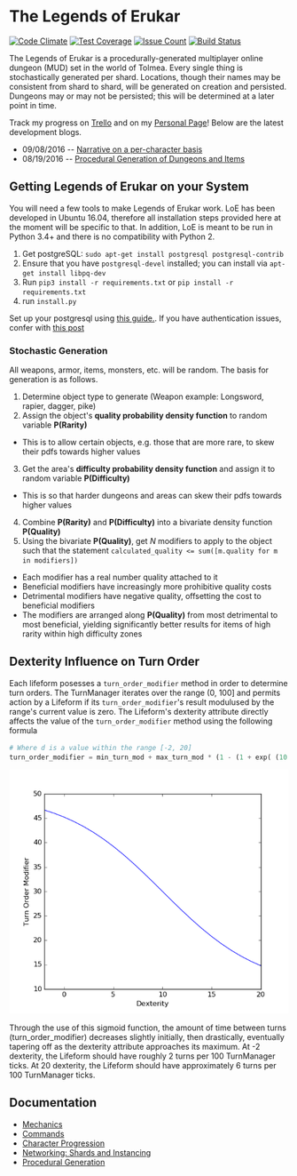 # The Legends of Erukar
[![Code Climate](https://codeclimate.com/github/etkirsch/pyna-rpg/badges/gpa.svg)](https://codeclimate.com/github/etkirsch/pyna-rpg) [![Test Coverage](https://codeclimate.com/github/etkirsch/pyna-rpg/badges/coverage.svg)](https://codeclimate.com/github/etkirsch/pyna-rpg/coverage) [![Issue Count](https://codeclimate.com/github/etkirsch/pyna-rpg/badges/issue_count.svg)](https://codeclimate.com/github/etkirsch/pyna-rpg) [![Build Status](https://travis-ci.org/etkirsch/legends-of-erukar.svg?branch=master)](https://travis-ci.org/etkirsch/legends-of-erukar)

The Legends of Erukar is a procedurally-generated multiplayer online dungeon (MUD) set in the world of Tolmea. Every single thing is stochastically generated per shard. Locations, though their names may be consistent from shard to shard, will be generated on creation and persisted. Dungeons may or may not be persisted; this will be determined at a later point in time.

Track my progress on [Trello](https://trello.com/b/1M9LUBqx/legends-of-erukar) and on my [Personal Page](https://evankirsch.io)! Below are the latest development blogs.

* 09/08/2016 -- [Narrative on a per-character basis](https://evankirsch.io/blogs/loe-devblog-090916)
* 08/19/2016 -- [Procedural Generation of Dungeons and Items](https://evankirsch.io/blogs/loe-devblog-081916)

## Getting Legends of Erukar on your System
You will need a few tools to make Legends of Erukar work. LoE has been developed in Ubuntu 16.04, therefore all installation steps provided here at the moment will be specific to that. In addition, LoE is meant to be run in Python 3.4+ and there is no compatibility with Python 2.

1. Get postgreSQL: `sudo apt-get install postgresql postgresql-contrib`
2. Ensure that you have `postgresql-devel` installed; you can install via `apt-get install libpq-dev`
3. Run `pip3 install -r requirements.txt` or `pip install -r requirements.txt`
4. run `install.py`


Set up your postgresql using [this guide.](https://www.digitalocean.com/community/tutorials/how-to-create-remove-manage-tables-in-postgresql-on-a-cloud-server). If you have authentication issues, confer with [this post](http://stackoverflow.com/questions/18664074/getting-error-peer-authentication-failed-for-user-postgres-when-trying-to-ge)

### Stochastic Generation
All weapons, armor, items, monsters, etc. will be random. The basis for generation is as follows.

1. Determine object type to generate (Weapon example: Longsword, rapier, dagger, pike)
2. Assign the object's **quality probability density function** to random variable **P(Rarity)**
  * This is to allow certain objects, e.g. those that are more rare, to skew their pdfs towards higher values
3. Get the area's **difficulty probability density function** and assign it to random variable **P(Difficulty)**
  * This is so that harder dungeons and areas can skew their pdfs towards higher values
4. Combine **P(Rarity)** and **P(Difficulty)** into a bivariate density function **P(Quality)**
5. Using the bivariate **P(Quality)**, get *N* modifiers to apply to the object such that the statement `calculated_quality <= sum([m.quality for m in modifiers])`
  * Each modifier has a real number quality attached to it
  * Beneficial modifiers have increasingly more prohibitive quality costs
  * Detrimental modifiers have negative quality, offsetting the cost to beneficial modifiers
  * The modifiers are arranged along **P(Quality)** from most detrimental to most beneficial, yielding significantly better results for items of high rarity within high difficulty zones

## Dexterity Influence on Turn Order
Each lifeform posesses a `turn_order_modifier` method in order to determine turn orders. The TurnManager iterates over the range (0, 100] and permits action by a Lifeform if its `turn_order_modifier`'s result modulused by the range's current value is zero. The Lifeform's dexterity attribute directly affects the value of the `turn_order_modifier` method using the following formula

```python
# Where d is a value within the range [-2, 20]
turn_order_modifier = min_turn_mod + max_turn_mod * (1 - (1 + exp( (10 - d) / 5)))
```

![](docs/plots/turn_order_modifier.png)

Through the use of this sigmoid function, the amount of time between turns (turn_order_modifier) decreases slightly initially, then drastically, eventually tapering off as the dexterity attribute approaches its maximum. At -2 dexterity, the Lifeform should have roughly 2 turns per 100 TurnManager ticks. At 20 dexterity, the Lifeform should have approximately 6 turns per 100 TurnManager ticks.

## Documentation
* [Mechanics](docs/mechanics.md)
* [Commands](docs/commands.md)
* [Character Progression](docs/progression.md)
* [Networking: Shards and Instancing](docs/networking.md)
* [Procedural Generation](docs/procedural-generation-modifiers.md)
